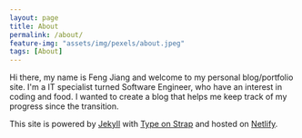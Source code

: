 ```yaml
---
layout: page
title: About
permalink: /about/
feature-img: "assets/img/pexels/about.jpeg"
tags: [About]
---
```


Hi there, my name is Feng Jiang and welcome to my personal blog/portfolio site. I'm a IT specialist turned Software Engineer, who have an interest in coding and food. I wanted to create a blog that helps me keep track of my progress since the transition.

This site is powered by <a href='https://jekyllrb.com/'>Jekyll</a> with <a href='https://github.com/sylhare/Type-on-Strap'>Type on Strap</a> and hosted on <a href="https://www.netlify.com/">Netlify</a>.

